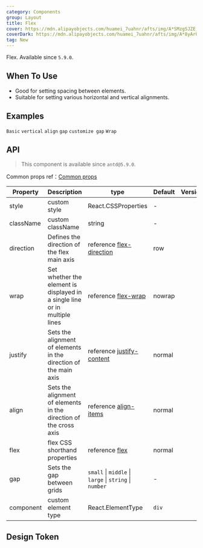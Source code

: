 ```yaml
---
category: Components
group: Layout
title: Flex
cover: https://mdn.alipayobjects.com/huamei_7uahnr/afts/img/A*SMzgSJZE_AwAAAAAAAAAAAAADrJ8AQ/original
coverDark: https://mdn.alipayobjects.com/huamei_7uahnr/afts/img/A*8yArQ43EGccAAAAAAAAAAAAADrJ8AQ/original
tag: New
---
```


Flex. Available since `5.9.0`.

## When To Use

- Good for setting spacing between elements.
- Suitable for setting various horizontal and vertical alignments.

## Examples

<!-- prettier-ignore -->
<code src="./demo/basic.tsx">Basic</code>
<code src="./demo/vertical.tsx">vertical</code>
<code src="./demo/align.tsx">align</code>
<code src="./demo/gap.tsx">gap</code>
<code src="./demo/gap-customize.tsx">customize gap</code>
<code src="./demo/wrap.tsx">Wrap</code>

## API

> This component is available since `antd@5.9.0`.

Common props ref：[Common props](/docs/react/common-props)

| Property | Description | type | Default | Version |
| --- | --- | --- | --- | --- |
| style | custom style | React.CSSProperties | - |  |
| className | custom className | string | - |  |
| direction | Defines the direction of the flex main axis | reference [flex-direction](https://developer.mozilla.org/en-US/docs/Web/CSS/flex-direction) | row |  |
| wrap | Set whether the element is displayed in a single line or in multiple lines | reference [flex-wrap](https://developer.mozilla.org/en-US/docs/Web/CSS/flex-wrap) | nowrap |  |
| justify | Sets the alignment of elements in the direction of the main axis | reference [justify-content](https://developer.mozilla.org/en-US/docs/Web/CSS/justify-content) | normal |  |
| align | Sets the alignment of elements in the direction of the cross axis | reference [align-items](https://developer.mozilla.org/en-US/docs/Web/CSS/align-items) | normal |  |
| flex | flex CSS shorthand properties | reference [flex](https://developer.mozilla.org/en-US/docs/Web/CSS/flex) | normal |  |
| gap | Sets the gap between grids | `small` \| `middle` \| `large` \| `string` \| `number` | - |  |
| component | custom element type | React.ElementType | `div` |  |

## Design Token

<ComponentTokenTable component="Flex"></ComponentTokenTable>
